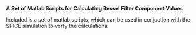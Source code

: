 **A Set of Matlab Scripts for Calculating Bessel Filter Component Values**

Included is a set of matlab scripts, which can be used in conjuction with the SPICE simulation to verfy the calculations.
